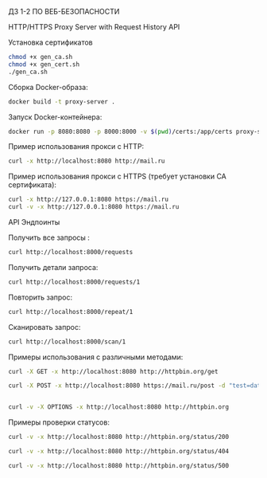 ДЗ 1-2 ПО ВЕБ-БЕЗОПАСНОСТИ  

HTTP/HTTPS Proxy Server with Request History API

Установка сертификатов
```bash
chmod +x gen_ca.sh
chmod +x gen_cert.sh
./gen_ca.sh
```
Сборка Docker-образа:
```bash
docker build -t proxy-server .
```

Запуск Docker-контейнера:
```bash
docker run -p 8080:8080 -p 8000:8000 -v $(pwd)/certs:/app/certs proxy-server
```


Пример использования прокси c HTTP:
```bash
curl -x http://localhost:8080 http://mail.ru 

```
Пример использования прокси c HTTPS (требует установки CA сертификата):
```bash
curl -x http://127.0.0.1:8080 https://mail.ru  
curl -v -x http://127.0.0.1:8080 https://mail.ru  

```
API Эндпоинты

Получить все запросы :
```bash
curl http://localhost:8000/requests
```

Получить детали запроса:
```bash
curl http://localhost:8000/requests/1
```

Повторить запрос:
```bash
curl http://localhost:8000/repeat/1
```

Сканировать запрос:
```bash
curl http://localhost:8000/scan/1
```

Примеры использования с различными методами:
```bash
curl -X GET -x http://localhost:8080 http://httpbin.org/get

curl -X POST -x http://localhost:8080 https://mail.ru/post -d "test=data"


curl -v -X OPTIONS -x http://localhost:8080 http://httpbin.org
```

Примеры проверки статусов:
```bash
curl -v -x http://localhost:8080 http://httpbin.org/status/200

curl -v -x http://localhost:8080 http://httpbin.org/status/404

curl -v -x http://localhost:8080 http://httpbin.org/status/500
```

